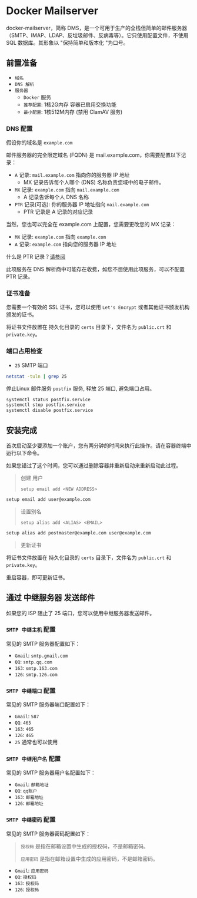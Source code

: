 # Docker Mailserver

docker-mailserver，简称 DMS，是一个可用于生产的全栈但简单的邮件服务器（SMTP、IMAP、LDAP、反垃圾邮件、反病毒等）。它只使用配置文件，不使用
SQL 数据库。其形象以 "保持简单和版本化 "为口号。

## 前置准备

- `域名`
- `DNS 解析`
- `服务器`
    - `Docker` 服务
    - `推荐配置`: 1核2G内存 容器已启用交换功能
    - `最小配置`: 1核512M内存 (禁用 ClamAV 服务)

### DNS 配置

假设你的域名是 `example.com`

邮件服务器的完全限定域名 (FQDN) 是 mail.example.com，你需要配置以下记录：

- `A` 记录: `mail.example.com` 指向你的服务器 IP 地址
    - MX 记录告诉每个人哪个 (DNS) 名称负责您域中的电子邮件。
- `MX` 记录: `example.com` 指向 `mail.example.com`
    - A 记录告诉每个人 DNS 名称
- `PTR` 记录(可选): 你的服务器 IP 地址指向 `mail.example.com`
    - PTR 记录是 A 记录的对应记录

当然，您也可以完全在 example.com 上配置，您需要更改您的 MX 记录：

- `MX` 记录: `example.com` 指向 `example.com`
- `A` 记录: `example.com` 指向您的服务器 IP 地址

什么是 PTR 记录？[请参阅](https://en.wikipedia.org/wiki/Reverse_DNS_lookup)

此项服务在 DNS 解析商中可能存在收费，如您不想使用此项服务，可以不配置 PTR 记录。

### 证书准备

您需要一个有效的 SSL 证书，您可以使用 `Let's Encrypt` 或者其他证书颁发机构颁发的证书。

将证书文件放置在 持久化目录的 `certs` 目录下，文件名为 `public.crt` 和 `private.key`。

### 端口占用检查

- `25` SMTP 端口

```sh
netstat -tuln | grep 25
```

停止Linux 邮件服务 `postfix` 服务, 释放 25 端口, 避免端口占用。

```sh
systemctl status postfix.service
systemctl stop postfix.service
systemctl disable postfix.service
```

## 安装完成

首次启动至少要添加一个账户，您有两分钟的时间来执行此操作。请在容器终端中运行以下命令。

如果您错过了这个时间，您可以通过删除容器并重新启动来重新启动此过程。

> 创建 用户
>
> `setup email add <NEW ADDRESS>`

```sh
setup email add user@example.com
```

> 设置别名
>
> `setup alias add <ALIAS> <EMAIL>`

```sh
setup alias add postmaster@example.com user@example.com
```

> 更新证书

将证书文件放置在 持久化目录的 `certs` 目录下，文件名为 `public.crt` 和 `private.key`。

重启容器，即可更新证书。

## 通过 中继服务器 发送邮件

如果您的 ISP 阻止了 25 端口，您可以使用中继服务器发送邮件。

### `SMTP 中继主机` 配置

常见的 SMTP 服务器配置如下：

- `Gmail`: `smtp.gmail.com`
- `QQ`: `smtp.qq.com`
- `163`: `smtp.163.com`
- `126`: `smtp.126.com`

### `SMTP 中继端口` 配置

常见的 SMTP 服务器端口配置如下：

- `Gmail`: `587`
- `QQ`: `465`
- `163`: `465`
- `126`: `465`
- `25` 通常也可以使用


### `SMTP 中继用户名` 配置

常见的 SMTP 服务器用户名配置如下：

- `Gmail`: `邮箱地址`
- `QQ`: `qq账户`
- `163`: `邮箱地址`
- `126`: `邮箱地址`

### `SMTP 中继密码` 配置

常见的 SMTP 服务器密码配置如下：

> `授权码` 是指在邮箱设置中生成的授权码，不是邮箱密码。
>
> `应用密码` 是指在邮箱设置中生成的应用密码，不是邮箱密码。

- `Gmail`: `应用密码`
- `QQ`: `授权码`
- `163`: `授权码`
- `126`: `授权码`
